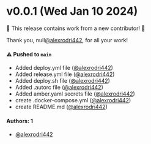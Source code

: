 # v0.0.1 (Wed Jan 10 2024)

:tada: This release contains work from a new contributor! :tada:

Thank you, null[@alexrodri442](https://github.com/alexrodri442), for all your work!

#### ⚠️ Pushed to `main`

- Added deploy.yml file ([@alexrodri442](https://github.com/alexrodri442))
- Added release.yml file ([@alexrodri442](https://github.com/alexrodri442))
- Added deploy.sh file ([@alexrodri442](https://github.com/alexrodri442))
- Added .autorc file ([@alexrodri442](https://github.com/alexrodri442))
- Added amber.yaml secrets file ([@alexrodri442](https://github.com/alexrodri442))
- create .docker-compose.yml ([@alexrodri442](https://github.com/alexrodri442))
- create README.md ([@alexrodri442](https://github.com/alexrodri442))

#### Authors: 1

- [@alexrodri442](https://github.com/alexrodri442)
